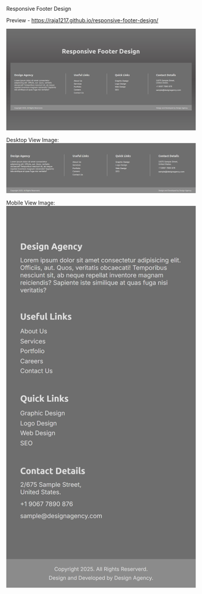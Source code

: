 Responsive Footer Design

Preview - https://raja1217.github.io/responsive-footer-design/

![image alt](https://github.com/Raja1217/responsive-footer-design/blob/f7b3f4e2dcdf44a28b37dbf59294781b285257d5/responsive-footer-design.jpg)

Desktop View Image:
![image alt](https://github.com/Raja1217/responsive-footer-design/blob/6b9aea950bf4ace1596bbfe500d7cfa5f2177a4e/footer-design-desktop.png)

Mobile View Image:
![image alt](https://github.com/Raja1217/responsive-footer-design/blob/6b9aea950bf4ace1596bbfe500d7cfa5f2177a4e/footer-design-mobile.png)


